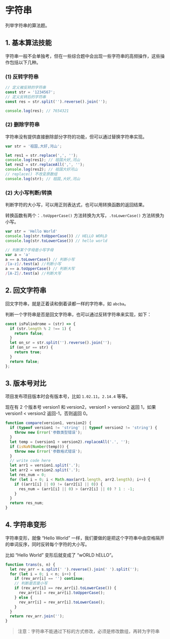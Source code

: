 # 字符串

列举字符串的算法题。

## 1. 基本算法技能

字符串一般不会单独考，但在一些综合题中会出现一些字符串的高频操作，这些操作包括以下几种。

### (1) 反转字符串

```js
// 定义被反转的字符串
const str = '1234567';
// 定义反转后的字符串
const res = str.split('').reverse().join('');

console.log(res); // 7654321
```

### (2) 删除字符串

字符串没有提供直接删除部分字符的功能，但可以通过替换字符串实现。

```js
var str = '祖国,大好,河山';

let res1 = str.replace(',', '');
console.log(res1); // 祖国大好,河山
let res2 = str.replaceAll(',', '');
console.log(res2); // 祖国大好河山
// replace() 不改变原数组
console.log(str); // 祖国,大好,河山
```

### (2) 大小写判断/转换

判断字符的大小写，可以用正则表达式，也可以用转换函数的返回结果。

转换函数有两个：`.toUpperCase()` 方法转换为大写，`.toLowerCase()` 方法转换为小写。

```js
var str = 'Hello World'
console.log(str.toUpperCase()) // HELLO WORLD
console.log(str.toLowerCase()) // hello world

// 判断某个字母是小写字母
var a = 'a'
a == a.toLowerCase() // 判断小写
/[a-z]/.test(a) //判断小写
a == a.toUpperCase() // 判断大写
/[A-Z]/.test(a) //判断大写
```

## 2. 回文字符串

回文字符串，就是正着读和倒着读都一样的字符串，如 `abcba`。

判断一个字符串是否是回文字符串，也可以通过反转字符串来实现，如下：

```js
const isPalindrome = (str) => {
  if (str.length % 2 !== 1) {
    return false;
  }
  let on_sr = str.split('').reverse().join('');
  if (on_sr == str) {
    return true;
  }
  return false;
};
```

## 3. 版本号对比

项目发布项目版本时会有版本号，比如 `1.02.11`，`2.14.4` 等等。

现在有 2 个版本号 version1 和 version2，version1 > version2 返回 1，如果 version1 < version2 返回-1，否则返回 0。

```js
function compare(version1, version2) {
  if (typeof version1 != 'string' || typeof version2 != 'string') {
    throw new Error('参数类型错误');
  }
  let temp = (version1 + version2).replaceAll('.', '');
  if (isNaN(Number(temp))) {
    throw new Error('参数格式错误');
  }
  // write code here
  let arr1 = version1.split('.');
  let arr2 = version2.split('.');
  let res_num = 0;
  for (let i = 0; i < Math.max(arr1.length, arr2.length); i++) {
    if ((arr1[i] || 0) != (arr2[i] || 0)) {
      res_num = (arr1[i] || 0) > (arr2[i] || 0) ? 1 : -1;
    }
  }
  return res_num;
}
```

## 4. 字符串变形

字符串变形，就像 “Hello World” 一样，我们要做的是把这个字符串中由空格隔开的单词反序，同时反转每个字符的大小写。

比如 “Hello World” 变形后就变成了 “wORLD hELLO”。

```js
function trans(s, n) {
  let rev_arr = s.split(' ').reverse().join(' ').split('');
  for (let i = 0; i < n; i++) {
    if (rev_arr[i] == '') continue;
    // 判断是否是小写
    if (rev_arr[i] == rev_arr[i].toLowerCase()) {
      rev_arr[i] = rev_arr[i].toUpperCase();
    } else {
      rev_arr[i] = rev_arr[i].toLowerCase();
    }
  }
  return rev_arr.join('');
}
```

> 注意：字符串不能通过下标的方式修改，必须是修改数组，再转为字符串
